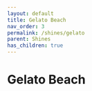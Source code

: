 ```yaml
---
layout: default
title: Gelato Beach
nav_order: 3
permalink: /shines/gelato
parent: Shines
has_children: true
---
```

# Gelato Beach
